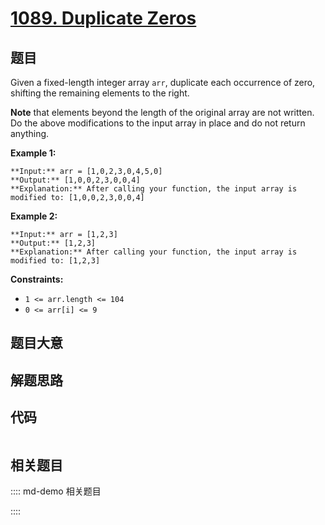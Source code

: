 # [1089. Duplicate Zeros](https://leetcode.com/problems/duplicate-zeros)

## 题目

Given a fixed-length integer array `arr`, duplicate each occurrence of zero,
shifting the remaining elements to the right.

**Note** that elements beyond the length of the original array are not
written. Do the above modifications to the input array in place and do not
return anything.



**Example 1:**

    
    
    **Input:** arr = [1,0,2,3,0,4,5,0]
    **Output:** [1,0,0,2,3,0,0,4]
    **Explanation:** After calling your function, the input array is modified to: [1,0,0,2,3,0,0,4]
    

**Example 2:**

    
    
    **Input:** arr = [1,2,3]
    **Output:** [1,2,3]
    **Explanation:** After calling your function, the input array is modified to: [1,2,3]
    



**Constraints:**

  * `1 <= arr.length <= 104`
  * `0 <= arr[i] <= 9`


## 题目大意

## 解题思路

## 代码

```javascript

```

## 相关题目

:::: md-demo 相关题目

::::
